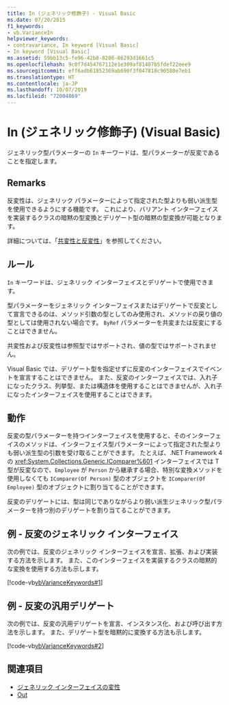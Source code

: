 ```yaml
---
title: In (ジェネリック修飾子) - Visual Basic
ms.date: 07/20/2015
f1_keywords:
- vb.VarianceIn
helpviewer_keywords:
- contravariance, In keyword [Visual Basic]
- In keyword [Visual Basic]
ms.assetid: 59bb13c5-fe96-42b8-8286-86293d1661c5
ms.openlocfilehash: 9c0f7d454767112e1e309af81407b5fdef22eee9
ms.sourcegitcommit: eff6adb61852369ab690f3f047818c90580e7eb1
ms.translationtype: HT
ms.contentlocale: ja-JP
ms.lasthandoff: 10/07/2019
ms.locfileid: "72004869"
---
```

# <a name="in-generic-modifier-visual-basic"></a>In (ジェネリック修飾子) (Visual Basic)

ジェネリック型パラメーターの `In` キーワードは、型パラメーターが反変であることを指定します。

## <a name="remarks"></a>Remarks

反変性は、ジェネリック パラメーターによって指定された型よりも弱い派生型を使用できるようにする機能です。 これにより、バリアント インターフェイスを実装するクラスの暗黙の型変換とデリゲート型の暗黙の型変換が可能となります。

詳細については、「[共変性と反変性](../../programming-guide/concepts/covariance-contravariance/index.md)」を参照してください。

## <a name="rules"></a>ルール

`In` キーワードは、ジェネリック インターフェイスとデリゲートで使用できます。
  
型パラメーターをジェネリック インターフェイスまたはデリゲートで反変として宣言できるのは、メソッド引数の型としてのみ使用され、メソッドの戻り値の型としては使用されない場合です。 `ByRef` パラメーターを共変または反変にすることはできません。

共変性および反変性は参照型ではサポートされ、値の型ではサポートされません。

Visual Basic では、デリゲート型を指定せずに反変のインターフェイスでイベントを宣言することはできません。 また、反変のインターフェイスでは、入れ子になったクラス、列挙型、または構造体を使用することはできませんが、入れ子になったインターフェイスを使用することはできます。

## <a name="behavior"></a>動作

反変の型パラメーターを持つインターフェイスを使用すると、そのインターフェイスのメソッドは、インターフェイス型パラメーターによって指定された型よりも弱い派生型の引数を受け取ることができます。 たとえば、.NET Framework 4 の <xref:System.Collections.Generic.IComparer%601> インターフェイスでは T 型が反変なので、`Employee` が `Person` から継承する場合、特別な変換メソッドを使用しなくても `IComparer(Of Person)` 型のオブジェクトを `IComparer(Of Employee)` 型のオブジェクトに割り当てることができます。

反変のデリゲートには、型は同じでありながらより弱い派生ジェネリック型パラメーターを持つ別のデリゲートを割り当てることができます。

## <a name="example---contravariant-generic-interface"></a>例 - 反変のジェネリック インターフェイス

次の例では、反変のジェネリック インターフェイスを宣言、拡張、および実装する方法を示します。 また、このインターフェイスを実装するクラスの暗黙的な変換を使用する方法も示します。

[!code-vb[vbVarianceKeywords#1](~/samples/snippets/visualbasic/VS_Snippets_VBCSharp/vbvariancekeywords/vb/module1.vb#1)]

## <a name="example---contravariant-generic-delegate"></a>例 - 反変の汎用デリゲート

次の例では、反変の汎用デリゲートを宣言、インスタンス化、および呼び出す方法を示します。 また、デリゲート型を暗黙的に変換する方法も示します。

[!code-vb[vbVarianceKeywords#2](~/samples/snippets/visualbasic/VS_Snippets_VBCSharp/vbvariancekeywords/vb/module1.vb#2)]

## <a name="see-also"></a>関連項目

- [ジェネリック インターフェイスの変性](../../programming-guide/concepts/covariance-contravariance/variance-in-generic-interfaces.md)
- [Out](out-generic-modifier.md)
